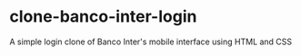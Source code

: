 # clone-banco-inter-login
A simple login clone of Banco Inter's mobile interface using HTML and CSS
